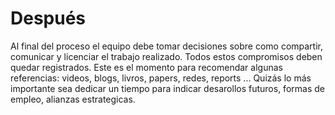 # Después

Al final del proceso el equipo debe tomar decisiones sobre como compartir, comunicar y licenciar el trabajo realizado. Todos estos compromisos deben quedar registrados. Este es el momento para recomendar algunas referencias: videos, blogs, livros, papers, redes, reports ... Quizás lo más importante sea dedicar un tiempo para indicar desarollos futuros, formas de empleo, alianzas estrategicas. 
